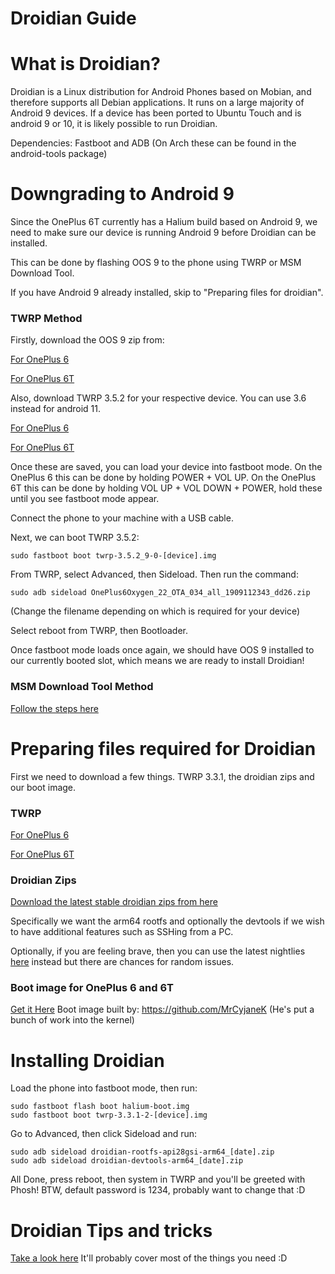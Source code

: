 # Droidian Guide

# What is Droidian?

Droidian is a Linux distribution for Android Phones based on Mobian, and therefore supports all Debian applications. It runs on a large majority of Android 9 devices. If a device has been ported to Ubuntu Touch and is android 9 or 10, it is likely possible to run Droidian.

Dependencies:
Fastboot and ADB (On Arch these can be found in the android-tools package)

# Downgrading to Android 9

Since the OnePlus 6T currently has a Halium build based on Android 9, we need to make sure our device is running Android 9 before Droidian can be installed.

This can be done by flashing OOS 9 to the phone using TWRP or MSM Download Tool.

If you have Android 9 already installed, skip to "Preparing files for droidian".

### TWRP Method

Firstly, download the OOS 9 zip from:

[For OnePlus 6](https://otafsg1.h2os.com/patch/amazone2/GLO/OnePlus6Oxygen/OnePlus6Oxygen_22.O.34_GLO_034_1909112343/OnePlus6Oxygen_22_OTA_034_all_1909112343_dd26.zip)

[For OnePlus 6T](https://otafsg1.h2os.com/patch/amazone2/GLO/OnePlus6TOxygen/OnePlus6TOxygen_34.O.24_GLO_024_1909112343/OnePlus6TOxygen_34_OTA_024_all_1909112343_d5b1905.zip)

Also, download TWRP 3.5.2 for your respective device. You can use 3.6 instead for android 11.

[For OnePlus 6](https://eu.dl.twrp.me/enchilada/twrp-3.5.2_9-0-enchilada.img.html)

[For OnePlus 6T](https://eu.dl.twrp.me/fajita/twrp-3.5.2_9-0-fajita.img.html)

Once these are saved, you can load your device into fastboot mode. 
On the OnePlus 6 this can be done by holding POWER + VOL UP.
On the OnePlus 6T this can be done by holding VOL UP + VOL DOWN + POWER, hold these until you see fastboot mode appear.

Connect the phone to your machine with a USB cable.

Next, we can boot TWRP 3.5.2:

    sudo fastboot boot twrp-3.5.2_9-0-[device].img
    
   From TWRP, select Advanced, then Sideload.
   Then run the command:

    sudo adb sideload OnePlus6Oxygen_22_OTA_034_all_1909112343_dd26.zip

   (Change the filename depending on which is required for your device)
   
Select reboot from TWRP, then Bootloader.

Once fastboot mode loads once again, we should have OOS 9 installed to our currently booted slot, which means we are ready to install Droidian!

### MSM Download Tool Method

[Follow the steps here](https://forum.xda-developers.com/t/tool-6t-msmdownloadtool-v4-0-59-oos-v9-0-13.3867448/)

# Preparing files required for Droidian

First we need to download a few things. TWRP 3.3.1, the droidian zips and our boot image.
### TWRP
[For OnePlus 6](https://eu.dl.twrp.me/enchilada/twrp-3.3.1-2-enchilada.img.html)

[For OnePlus 6T](https://eu.dl.twrp.me/fajita/twrp-3.3.1-1-fajita.img.html)

### Droidian Zips
[Download the latest stable droidian zips from here](https://github.com/droidian-images/rootfs-api28gsi-all/releases/tag/droidian%2Fbullseye%2F22)

Specifically we want the arm64 rootfs and optionally the devtools if we wish to have additional features such as SSHing from a PC.

Optionally, if you are feeling brave, then you can use the latest nightlies [here](https://github.com/droidian-images/rootfs-api28gsi-all/releases/tag/nightly) instead but there are chances for random issues.

### Boot image for OnePlus 6 and 6T
[Get it Here](https://github.com/techtino/Droidian-Install-Guide-OP6-6T-/raw/main/halium-boot.img)
Boot image built by: https://github.com/MrCyjaneK (He's put a bunch of work into the kernel)

# Installing Droidian
Load the phone into fastboot mode, then run:

    sudo fastboot flash boot halium-boot.img
    sudo fastboot boot twrp-3.3.1-2-[device].img
Go to Advanced, then click Sideload and run:

    sudo adb sideload droidian-rootfs-api28gsi-arm64_[date].zip
    sudo adb sideload droidian-devtools-arm64_[date].zip

All Done, press reboot, then system in TWRP and you'll be greeted with Phosh!
BTW, default password is 1234, probably want to change that :D

# Droidian Tips and tricks
[Take a look here](https://pad.mrcyjanek.net/p/r.901550d73e46cfeced7e4f12e969d120)
It'll probably cover most of the things you need :D
